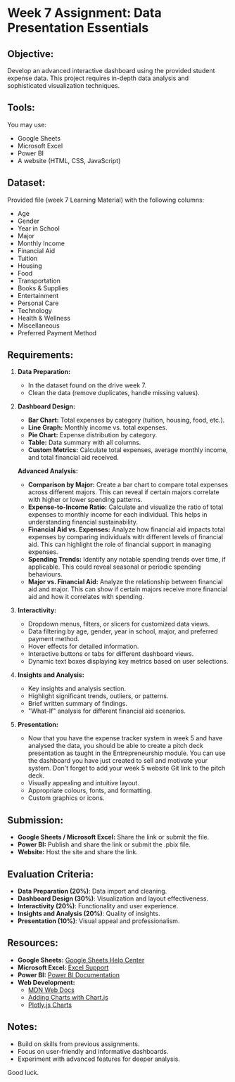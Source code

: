 # Week 7 Assignment: Data Presentation Essentials

## Objective:
Develop an advanced interactive dashboard using the provided student expense data. This project requires in-depth data analysis and sophisticated visualization techniques.

## Tools:
You may use:
- Google Sheets
- Microsoft Excel
- Power BI
- A website (HTML, CSS, JavaScript)

## Dataset:
Provided file (week 7 Learning Material) with the following columns:
- Age
- Gender
- Year in School
- Major
- Monthly Income
- Financial Aid
- Tuition
- Housing
- Food
- Transportation
- Books & Supplies
- Entertainment
- Personal Care
- Technology
- Health & Wellness
- Miscellaneous
- Preferred Payment Method

## Requirements:

1. **Data Preparation:**
   - In the dataset found on the drive week 7.
   - Clean the data (remove duplicates, handle missing values).

2. **Dashboard Design:**
   - **Bar Chart:** Total expenses by category (tuition, housing, food, etc.).
   - **Line Graph:** Monthly income vs. total expenses.
   - **Pie Chart:** Expense distribution by category.
   - **Table:** Data summary with all columns.
   - **Custom Metrics:** Calculate total expenses, average monthly income, and total financial aid received.
     
   **Advanced Analysis:**
     - **Comparison by Major:** Create a bar chart to compare total expenses across different majors. This can reveal if certain majors correlate with higher or lower spending patterns.
     - **Expense-to-Income Ratio:** Calculate and visualize the ratio of total expenses to monthly income for each individual. This helps in understanding financial sustainability.
     - **Financial Aid vs. Expenses:** Analyze how financial aid impacts total expenses by comparing individuals with different levels of financial aid. This can highlight the role of financial support in managing expenses.
     - **Spending Trends:** Identify any notable spending trends over time, if applicable. This could reveal seasonal or periodic spending behaviours.
     - **Major vs. Financial Aid:** Analyze the relationship between financial aid and major. This can show if certain majors receive more financial aid and how it correlates with spending.


3. **Interactivity:**
   - Dropdown menus, filters, or slicers for customized data views.
   - Data filtering by age, gender, year in school, major, and preferred payment method.
   - Hover effects for detailed information.
   - Interactive buttons or tabs for different dashboard views.
   - Dynamic text boxes displaying key metrics based on user selections.

4. **Insights and Analysis:**
   - Key insights and analysis section.
   - Highlight significant trends, outliers, or patterns.
   - Brief written summary of findings.
   - "What-If" analysis for different financial aid scenarios.

5. **Presentation:**
   - Now that you have the expense tracker system in week 5 and have analysed the data, you should be able to create a pitch deck presentation as taught in the Entrepreneurship module. You can use the dashboard you have just created to sell and motivate your system. Don't forget to add your week 5 website Git link to the pitch deck. 
   - Visually appealing and intuitive layout.
   - Appropriate colours, fonts, and formatting.
   - Custom graphics or icons.

## Submission:
- **Google Sheets / Microsoft Excel:** Share the link or submit the file.
- **Power BI:** Publish and share the link or submit the .pbix file.
- **Website:** Host the site and share the link.

## Evaluation Criteria:
- **Data Preparation (20%)**: Data import and cleaning.
- **Dashboard Design (30%)**: Visualization and layout effectiveness.
- **Interactivity (20%)**: Functionality and user experience.
- **Insights and Analysis (20%)**: Quality of insights.
- **Presentation (10%)**: Visual appeal and professionalism.

## Resources:
- **Google Sheets:** [Google Sheets Help Center](https://support.google.com/docs/topic/9054605)
- **Microsoft Excel:** [Excel Support](https://support.microsoft.com/en-us/excel)
- **Power BI:** [Power BI Documentation](https://docs.microsoft.com/en-us/power-bi/)
- **Web Development:** 
  - [MDN Web Docs](https://developer.mozilla.org/en-US/docs/Web)
  - [Adding Charts with Chart.js](https://www.chartjs.org/docs/latest/)
  - [Plotly.js Charts](https://plotly.com/javascript/)

## Notes:
- Build on skills from previous assignments.
- Focus on user-friendly and informative dashboards.
- Experiment with advanced features for deeper analysis.

Good luck.
